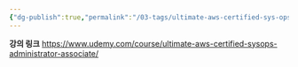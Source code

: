 ```yaml
---
{"dg-publish":true,"permalink":"/03-tags/ultimate-aws-certified-sys-ops-administrator-associate-2024/","dgPassFrontmatter":true}
---
```


**강의 링크**
https://www.udemy.com/course/ultimate-aws-certified-sysops-administrator-associate/
